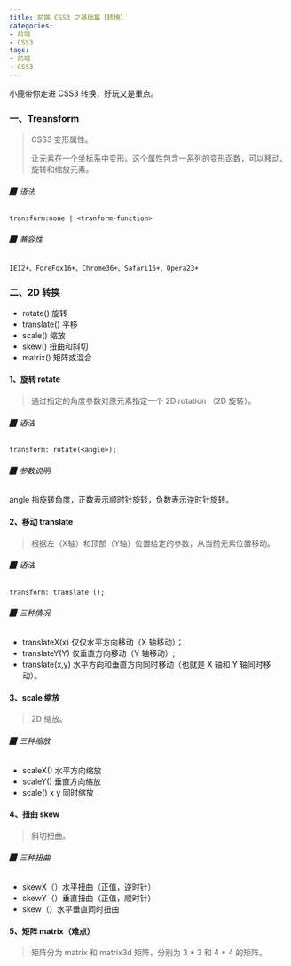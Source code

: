 ```yaml
---
title: 前端 CSS3 之基础篇【转换】
categories:
- 前端
- CSS3
tags:
- 前端
- CSS3
---
```




小鹿带你走进 CSS3 转换，好玩又是重点。

<!--more-->

### 一、Treansform

> CSS3 变形属性。
>
> 让元素在一个坐标系中变形。这个属性包含一系列的变形函数，可以移动、旋转和缩放元素。



###### ▉ 语法

```
transform:none | <tranform-function>
```



###### ▉ 兼容性

```
IE12+、ForeFox16+、Chrome36+、Safari16+、Opera23+
```



### 二、2D 转换

- rotate() 旋转
- translate() 平移
- scale() 缩放
- skew() 扭曲和斜切
- matrix() 矩阵或混合



#### 1、旋转 rotate

> 通过指定的角度参数对原元素指定一个 2D rotation （2D 旋转）。



###### ▉ 语法

```
transform: rotate(<angle>);
```



###### ▉ 参数说明

angle 指旋转角度，正数表示顺时针旋转，负数表示逆时针旋转。



#### 2、移动 translate 

> 根据左（X轴）和顶部（Y轴）位置给定的参数，从当前元素位置移动。



###### ▉ 语法

```
transform: translate ();
```



###### ▉ 三种情况

- translateX(x) 仅仅水平方向移动（X 轴移动）；
- translateY(Y) 仅垂直方向移动（Y 轴移动）;
- translate(x,y) 水平方向和垂直方向同时移动（也就是 X 轴和 Y 轴同时移动）。



#### 3、scale 缩放

> 2D 缩放。



###### ▉ 三种缩放

- scaleX()  水平方向缩放
- scaleY()  垂直方向缩放
- scale()  x y 同时缩放



#### 4、扭曲 skew 

> 斜切扭曲。



###### ▉ 三种扭曲 

- skewX（）水平扭曲（正值，逆时针）
- skewY（）垂直扭曲（正值，顺时针）
- skew（）水平垂直同时扭曲



#### 5、矩阵 matrix（难点）

> 矩阵分为 matrix 和 matrix3d 矩阵，分别为 3 * 3 和 4 * 4 的矩阵。





















